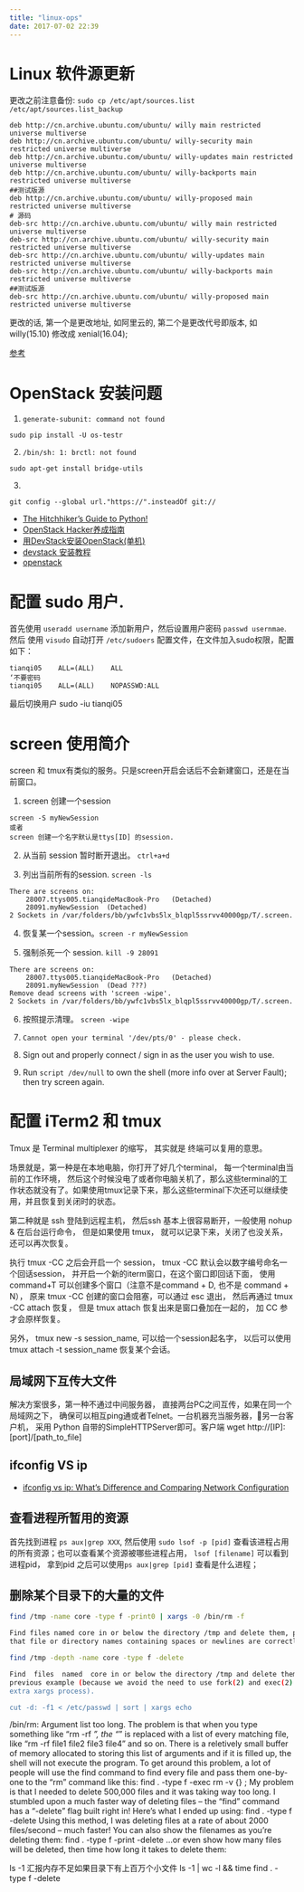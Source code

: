 ```yaml
---
title: "linux-ops"
date: 2017-07-02 22:39
---
```


# Linux 软件源更新
更改之前注意备份: `sudo cp /etc/apt/sources.list /etc/apt/sources.list_backup`

```
deb http://cn.archive.ubuntu.com/ubuntu/ willy main restricted universe multiverse
deb http://cn.archive.ubuntu.com/ubuntu/ willy-security main restricted universe multiverse
deb http://cn.archive.ubuntu.com/ubuntu/ willy-updates main restricted universe multiverse
deb http://cn.archive.ubuntu.com/ubuntu/ willy-backports main restricted universe multiverse
##测试版源
deb http://cn.archive.ubuntu.com/ubuntu/ willy-proposed main restricted universe multiverse
# 源码
deb-src http://cn.archive.ubuntu.com/ubuntu/ willy main restricted universe multiverse
deb-src http://cn.archive.ubuntu.com/ubuntu/ willy-security main restricted universe multiverse
deb-src http://cn.archive.ubuntu.com/ubuntu/ willy-updates main restricted universe multiverse
deb-src http://cn.archive.ubuntu.com/ubuntu/ willy-backports main restricted universe multiverse
##测试版源
deb-src http://cn.archive.ubuntu.com/ubuntu/ willy-proposed main restricted universe multiverse
```
更改的话, 第一个是更改地址, 如阿里云的,  第二个是更改代号即版本, 如 willy(15.10) 修改成 xenial(16.04); 

[参考](http://wiki.ubuntu.org.cn/%E6%BA%90%E5%88%97%E8%A1%A8)

# OpenStack 安装问题

1. `generate-subunit: command not found`
```
sudo pip install -U os-testr
```

2. `/bin/sh: 1: brctl: not found`
```
sudo apt-get install bridge-utils
```

3. 
```
git config --global url."https://".insteadOf git://
```

- [The Hitchhiker’s Guide to Python!](http://docs.python-guide.org/en/latest/)
- [OpenStack Hacker养成指南](https://www.ustack.com/blog/openstack_hacker/#i)
- [用DevStack安装OpenStack(单机)](http://www.ganecheng.tech/blog/53538203.html)
- [devstack 安装教程](http://chbrian.github.io/cloud/2014/02/22/devstack-/)
- [openstack](https://docs.openstack.org/mitaka/zh_CN/install-guide-ubuntu/environment.html)


# 配置 sudo 用户.
首先使用 `useradd username` 添加新用户，然后设置用户密码 `passwd usernmae`.
然后 使用 `visudo` 自动打开 `/etc/sudoers` 配置文件，在文件加入sudo权限，配置如下：
```
tianqi05    ALL=(ALL)    ALL
‘不要密码
tianqi05    ALL=(ALL)    NOPASSWD:ALL
```
最后切换用户
sudo -iu tianqi05


# screen 使用简介
screen 和 tmux有类似的服务。只是screen开启会话后不会新建窗口，还是在当前窗口。

1. screen 创建一个session
```
screen -S myNewSession
或者
screen 创建一个名字默认是ttys[ID] 的session.
```
2. 从当前 session 暂时断开退出。 `ctrl+a+d`

3. 列出当前所有的session. `screen -ls` 
```
There are screens on:
	28007.ttys005.tianqideMacBook-Pro	(Detached)
	28091.myNewSession	(Detached)
2 Sockets in /var/folders/bb/ywfc1vbs5lx_blqpl5ssrvv40000gp/T/.screen.
```
4. 恢复某一个session。`screen -r myNewSession`

5. 强制杀死一个 session. `kill -9 28091`
```
There are screens on:
	28007.ttys005.tianqideMacBook-Pro	(Detached)
	28091.myNewSession	(Dead ???)
Remove dead screens with 'screen -wipe'.
2 Sockets in /var/folders/bb/ywfc1vbs5lx_blqpl5ssrvv40000gp/T/.screen.
```
6. 按照提示清理。 `screen -wipe`

7. `Cannot open your terminal '/dev/pts/0' - please check.`
1. Sign out and properly connect / sign in as the user you wish to use.
2. Run `script /dev/null` to own the shell (more info over at Server Fault); then try screen again.

# 配置 iTerm2 和 tmux

Tmux 是 Terminal multiplexer 的缩写， 其实就是 终端可以复用的意思。 

场景就是，第一种是在本地电脑，你打开了好几个terminal， 每一个terminal由当前的工作环境， 然后这个时候没电了或者你电脑关机了，那么这些terminal的工作状态就没有了。如果使用tmux记录下来，那么这些terminal下次还可以继续使用，并且恢复到关闭时的状态。

第二种就是 ssh 登陆到远程主机， 然后ssh 基本上很容易断开，一般使用 nohup & 在后台运行命令， 但是如果使用 tmux， 就可以记录下来，关闭了也没关系，还可以再次恢复。

执行 tmux -CC 之后会开启一个 session， tmux -CC 默认会以数字编号命名一个回话session， 并开启一个新的iterm窗口，在这个窗口即回话下面， 使用 command+T 可以创建多个窗口（注意不是command + D, 也不是 command + N）， 原来 tmux -CC 创建的窗口会阻塞，可以通过 esc 退出， 然后再通过 tmux -CC attach 恢复， 但是 tmux attach 恢复出来是窗口叠加在一起的， 加 CC 参才会原样恢复。

另外， tmux new -s session\_name, 可以给一个session起名字， 以后可以使用 tmux attach -t session\_name 恢复某个会话。

## 局域网下互传大文件

 解决方案很多，第一种不通过中间服务器， 直接两台PC之间互传，如果在同一个局域网之下， 确保可以相互ping通或者Telnet。一台机器充当服务器，另一台客户机， 采用 Python 自带的SimpleHTTPServer即可。客户端 wget http://[IP]:[port]/[path\_to\_file]



## ifconfig VS ip

 - [ifconfig vs ip: What’s Difference and Comparing Network Configuration](https://www.tecmint.com/ifconfig-vs-ip-command-comparing-network-configuration/)



 ## 查看进程所暂用的资源
 首先找到进程 `ps aux|grep XXX`, 然后使用 `sudo lsof -p [pid]` 查看该进程占用的所有资源；也可以查看某个资源被哪些进程占用， `lsof [filename]` 可以看到进程pid， 拿到pid 之后可以使用`ps aux|grep [pid]` 查看是什么进程；




## 删除某个目录下的大量的文件
```sh
find /tmp -name core -type f -print0 | xargs -0 /bin/rm -f

Find files named core in or below the directory /tmp and delete them, processing filenames in such a  way
that file or directory names containing spaces or newlines are correctly handled.

find /tmp -depth -name core -type f -delete

Find  files  named  core in or below the directory /tmp and delete them, but more efficiently than in the
previous example (because we avoid the need to use fork(2) and exec(2) to launch rm and we don't need the
extra xargs process).

cut -d: -f1 < /etc/passwd | sort | xargs echo
```

/bin/rm: Argument list too long.
The problem is that when you type something like “rm -rf *”, the “*” is replaced with a list of every matching file, like “rm -rf file1 file2 file3 file4” and so on. There is a reletively small buffer of memory allocated to storing this list of arguments and if it is filled up, the shell will not execute the program.
To get around this problem, a lot of people will use the find command to find every file and pass them one-by-one to the “rm” command like this:
find . -type f -exec rm -v {} \;
My problem is that I needed to delete 500,000 files and it was taking way too long.
I stumbled upon a much faster way of deleting files – the “find” command has a “-delete” flag built right in! Here’s what I ended up using:
find . -type f -delete
Using this method, I was deleting files at a rate of about 2000 files/second – much faster!
You can also show the filenames as you’re deleting them:
find . -type f -print -delete
…or even show how many files will be deleted, then time how long it takes to delete them:

ls -1 汇报内存不足如果目录下有上百万个小文件
ls -1 | wc -l && time find . -type f -delete